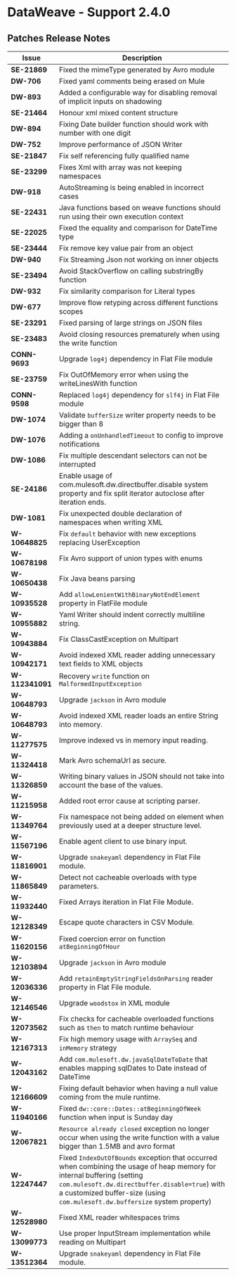 DataWeave - Support 2.4.0
===========

## Patches Release Notes

| Issue           | Description                                                                                                                                                                                                                                              |
|-----------------|----------------------------------------------------------------------------------------------------------------------------------------------------------------------------------------------------------------------------------------------------------|
| **SE-21869**    | Fixed the mimeType generated by Avro module                                                                                                                                                                                                              |
| **DW-706**      | Fixed yaml comments being erased on Mule                                                                                                                                                                                                                 |
| **DW-893**      | Added a configurable way for disabling removal of implicit inputs on shadowing                                                                                                                                                                           |
| **SE-21464**    | Honour xml mixed content structure                                                                                                                                                                                                                       |
| **DW-894**      | Fixing Date builder function should work with number with one digit                                                                                                                                                                                      |
| **DW-752**      | Improve performance of JSON Writer                                                                                                                                                                                                                       |
| **SE-21847**    | Fix self referencing fully qualified name                                                                                                                                                                                                                |
| **SE-23299**    | Fixes Xml with array was not keeping namespaces                                                                                                                                                                                                          |
| **DW-918**      | AutoStreaming is being enabled in incorrect cases                                                                                                                                                                                                        |
| **SE-22431**    | Java functions based on weave functions should run using their own execution context                                                                                                                                                                     |
| **SE-22025**    | Fixed the equality and comparison for DateTime type                                                                                                                                                                                                      |
| **SE-23444**    | Fix remove key value pair from an object                                                                                                                                                                                                                 |
| **DW-940**      | Fix Streaming Json not working on inner objects                                                                                                                                                                                                          |
| **SE-23494**    | Avoid StackOverflow on calling substringBy function                                                                                                                                                                                                      |
| **DW-932**      | Fix similarity comparison for Literal types                                                                                                                                                                                                              |
| **DW-677**      | Improve flow retyping across different functions scopes                                                                                                                                                                                                  |
| **SE-23291**    | Fixed parsing of large strings on JSON files                                                                                                                                                                                                             |
| **SE-23483**    | Avoid closing resources prematurely when using the write function                                                                                                                                                                                        |
| **CONN-9693**   | Upgrade `log4j` dependency in Flat File module                                                                                                                                                                                                           |
| **SE-23759**    | Fix OutOfMemory error when using the writeLinesWith function                                                                                                                                                                                             |
| **CONN-9598**   | Replaced `log4j` dependency for `slf4j` in Flat File module                                                                                                                                                                                              |
| **DW-1074**     | Validate `bufferSize` writer property needs to be bigger than 8                                                                                                                                                                                          |
| **DW-1076**     | Adding a `onUnhandledTimeout` to config to improve notifications                                                                                                                                                                                         |
| **DW-1086**     | Fix multiple descendant selectors can not be interrupted                                                                                                                                                                                                 |
| **SE-24186**    | Enable usage of com.mulesoft.dw.directbuffer.disable system property and fix split iterator autoclose after iteration ends.                                                                                                                              |
| **DW-1081**     | Fix unexpected double declaration of namespaces when writing XML                                                                                                                                                                                         |
| **W-10648825**  | Fix `default` behavior with new exceptions replacing UserException                                                                                                                                                                                       |
| **W-10678198**  | Fix Avro support of union types with enums                                                                                                                                                                                                               |
| **W-10650438**  | Fix Java beans parsing                                                                                                                                                                                                                                   |
| **W-10935528**  | Add `allowLenientWithBinaryNotEndElement` property in FlatFile module                                                                                                                                                                                    |
| **W-10955882**  | Yaml Writer should indent correctly multiline string.                                                                                                                                                                                                    |
| **W-10943884**  | Fix ClassCastException on Multipart                                                                                                                                                                                                                      |
| **W-10942171**  | Avoid indexed XML reader adding unnecessary text fields to XML objects                                                                                                                                                                                   |
| **W-112341091** | Recovery `write` function on `MalformedInputException`                                                                                                                                                                                                   |
| **W-10648793**  | Upgrade `jackson` in Avro module                                                                                                                                                                                                                         |
| **W-10648793**  | Avoid indexed XML reader loads an entire String into memory.                                                                                                                                                                                             |
| **W-11277575**  | Improve indexed vs in memory input reading.                                                                                                                                                                                                              |
| **W-11324418**  | Mark Avro schemaUrl as secure.                                                                                                                                                                                                                           |
| **W-11326859**  | Writing binary values in JSON should not take into account the base of the values.                                                                                                                                                                       |
| **W-11215958**  | Added root error cause at scripting parser.                                                                                                                                                                                                              |
| **W-11349764**  | Fix namespace not being added on element when previously used at a deeper structure level.                                                                                                                                                               |
| **W-11567196**  | Enable  agent client to use binary input.                                                                                                                                                                                                                |
| **W-11816901**  | Upgrade `snakeyaml` dependency in Flat File module.                                                                                                                                                                                                      |
| **W-11865849**  | Detect not cacheable overloads with type parameters.                                                                                                                                                                                                     |
| **W-11932440**  | Fixed Arrays iteration in Flat File Module.                                                                                                                                                                                                              |
| **W-12128349**  | Escape quote characters in CSV Module.                                                                                                                                                                                                                   |
| **W-11620156**  | Fixed coercion error on function `atBeginningOfHour`                                                                                                                                                                                                     |
| **W-12103894**  | Upgrade `jackson` in Avro module                                                                                                                                                                                                                         |
| **W-12036336**  | Add `retainEmptyStringFieldsOnParsing` reader property in Flat File module.						                                                                                                                                                                        |
| **W-12146546**  | Upgrade `woodstox` in XML module                                                                                                                                                                                                                         |
| **W-12073562**  | Fix checks for cacheable overloaded functions such as `then` to match runtime behaviour                                                                                                                                                                  |
| **W-12167313**  | Fix high memory usage with `ArraySeq` and `inMemory` strategy                                                                                                                                                                                            |
| **W-12043162**  | Add `com.mulesoft.dw.javaSqlDateToDate` that enables mapping sqlDates to Date instead of DateTime                                                                                                                                                        |
| **W-12166609**  | Fixing default behavior when having a null value coming from the mule runtime.                                                                                                                                                                           |
| **W-11940166**  | Fixed `dw::core::Dates::atBeginningOfWeek` function when input is Sunday day                                                                                                                                                                             |
| **W-12067821**  | `Resource already closed` exception no longer occur when using the write function with a value bigger than 1.5MB and avro format                                                                                                                         |
| **W-12247447**  | Fixed `IndexOutOfBounds` exception that occurred when combining the usage of heap memory for internal buffering (setting `com.mulesoft.dw.directbuffer.disable=true`) with a customized buffer-size (using `com.mulesoft.dw.buffersize` system property) |
| **W-12528980**  | Fixed XML reader whitespaces trims                                                                                                                                                                                                                       |
| **W-13099773**  | Use proper InputStream implementation while reading on Multipart                                                                                                                                                                                         |
| **W-13512364**  | Upgrade `snakeyaml` dependency in Flat File module.                                                                                                                                                                                                      |